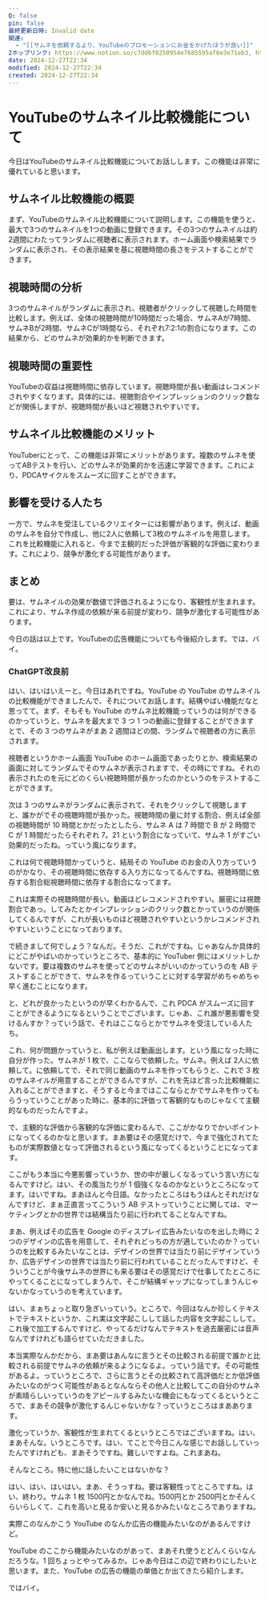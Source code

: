 ```yaml
---
Q: false
pin: false
最終更新日時: Invalid date
関連:
  - "[[サムネを依頼するより、YouTubeのプロモーションにお金をかけたほうが良い]]"
2ホップリンク: https://www.notion.so/c7dd6f0250954e7685595af6e3e71eb3, https://www.notion.so/df60927f2d514d47bd1fbce582ba1834
date: 2024-12-27T22:34
modified: 2024-12-27T22:34
created: 2024-12-27T22:34
---
```

  

# YouTubeのサムネイル比較機能について

今日はYouTubeのサムネイル比較機能についてお話しします。この機能は非常に優れていると思います。

## サムネイル比較機能の概要

まず、YouTubeのサムネイル比較機能について説明します。この機能を使うと、最大で3つのサムネイルを1つの動画に登録できます。その3つのサムネイルは約2週間にわたってランダムに視聴者に表示されます。ホーム画面や検索結果でランダムに表示され、その表示結果を基に視聴時間の長さをテストすることができます。

## 視聴時間の分析

3つのサムネイルがランダムに表示され、視聴者がクリックして視聴した時間を比較します。例えば、全体の視聴時間が10時間だった場合、サムネAが7時間、サムネBが2時間、サムネCが1時間なら、それぞれ7:2:1の割合になります。この結果から、どのサムネが効果的かを判断できます。

## 視聴時間の重要性

YouTubeの収益は視聴時間に依存しています。視聴時間が長い動画はレコメンドされやすくなります。具体的には、視聴割合やインプレッションのクリック数などが関係しますが、視聴時間が長いほど視聴されやすいです。

## サムネイル比較機能のメリット

YouTuberにとって、この機能は非常にメリットがあります。複数のサムネを使ってABテストを行い、どのサムネが効果的かを迅速に学習できます。これにより、PDCAサイクルをスムーズに回すことができます。

## 影響を受ける人たち

一方で、サムネを受注しているクリエイターには影響があります。例えば、動画のサムネを自分で作成し、他に2人に依頼して3枚のサムネイルを用意します。これを比較機能に入れると、今まで主観的だった評価が客観的な評価に変わります。これにより、競争が激化する可能性があります。

## まとめ

要は、サムネイルの効果が数値で評価されるようになり、客観性が生まれます。これにより、サムネ作成の依頼が来る前提が変わり、競争が激化する可能性があります。

今日の話は以上です。YouTubeの広告機能についても今後紹介します。では、バイ。

  

  

  

  

  

  

### ChatGPT改良前

はい、はいはいえーと。今日はあれですね。YouTube の YouTube のサムネイルの比較機能ができましたんで、それについてお話します。結構やばい機能だなと思ってて。まず、そもそも YouTube のサムネ比較機能っていうのは何ができるのかっていうと、サムネを最大まで 3 つ 1 つの動画に登録することができますとで、その 3 つのサムネがまあ 2 週間ほどの間、ランダムで視聴者の方に表示されます。

視聴者というかホーム画面 YouTube のホーム画面であったりとか、検索結果の画面に対してランダムでそのサムネが表示されますで、その時にですね。それの表示されたのを元にどのくらい視聴時間が長かったのかというのをテストすることができます。

次は 3 つのサムネがランダムに表示されて、それをクリックして視聴しますと、誰かがでその視聴時間が長かった。視聴時間の量に対する割合、例えば全部の視聴時間が 10 時間とかだったとしたら、サムネ A は 7 時間で B が 2 時間で C が 1 時間だったらそれぞれ 7。21 という割合になっていて、サムネ 1 がすごい効果的だったね。っていう風になります。

これは何で視聴時間かっていうと、結局その YouTube のお金の入り方っていうのがかなり、その視聴時間に依存する入り方になってるんですね。視聴時間に依存する割合総視聴時間に依存する割合になってます。

これは実際その視聴時間が長い。動画ほどレコメンドされやすい。厳密には視聴割合であっ。してみたとかインプレッションのクリック数とかっていうのが関係してくるんですが、これが長いものほど視聴されやすいというかレコメンドされやすいということになっております。

で続きまして何でしょう？なんだ。そうだ、これがですね。じゃあなんか具体的にどこがやばいのかっていうところで、基本的に YouTuber 側にはメリットしかないです。要は複数のサムネを使ってどのサムネがいいのかっていうのを AB テストすることができて、サムネを作るっていうことに対する学習がめちゃめちゃ早く進むことになります。

と、どれが良かったというのが早くわかるんで、これ PDCA がスムーズに回すことができるようになるということでございます。じゃあ、これ誰が悪影響を受けるんすか？っていう話で、それはここならとかでサムネを受注している人たち。

これ、何が問題かっていうと、私が例えば動画出します。という風になった時に自分が作った。サムネが 1 枚で、ここならで依頼した。サムネ。例えば 2人に依頼して。に依頼してで、それで同じ動画のサムネを作ってもらうと、これで 3 枚のサムネイルが用意することができるんですが、これを先ほど言った比較機能に入れることができますと、そうすると今まではここならとかでサムネを作ってもらうっていうことがあった時に、基本的に評価って客観的なものじゃなくて主観的なものだったんですよ。

で、主観的な評価から客観的な評価に変わるんで、ここがかなりでかいポイントになってくるのかなと思います。まあ要はその感覚だけで、今まで強化されてたものが実際数値となって評価されるという風になってくるということになってます。

ここがもう本当に今悪影響っていうか、世の中が厳しくなるっていう言い方になるんですけど。はい、その風当たりが 1 個強くなるのかなというところになってます。はいですね。まあほんと今日語。なかったところはもうほんとそれだけなんですけど、まぁ正直言ってこういう AB テストっていうことに関しては、マーケティングとかの世界では結構当たり前に行われてることなんですね。

まあ、例えばその広告を Google のディスプレイ広告みたいなのを出した時に 2 つのデザインの広告を用意して、それぞれどっちの方が適していたのか？っていうのを比較するみたいなことは、デザインの世界では当たり前にデザインていうか、広告デザインの世界では当たり前に行われていることだったんですけど、そういうことが今後サムネの世界にも来る要はその感覚だけで仕事してたところにやってくることになってしまうんで、そこが結構ギャップになってしまうんじゃないかなっていうのを考えています。

はい、まぁちょっと取り急ぎいっていう。ところで、今回はなんか珍しくテキストでテキストというか、これ実は文字起こしして話した内容を文字起こしして。これ後で加工するんですけど、やってるだけなんでテキストを過去厳密には音声なんですけれども語らせていただきました。

本当実際なんかだから、まあ要はあんなに言うとその比較される前提で誰かと比較される前提でサムネの依頼が来るようになるよ。っていう話です。その可能性があるよ。っていうところで、さらに言うとその比較されて高評価だとか低評価みたいなのがつく可能性があるとなんならその他人と比較してこの自分のサムネが素晴らしいっていうのをアピールするみたいな機会にもなってくるというところで、まあその競争が激化するんじゃないかな？っていうところはまああります。

激化っていうか、客観性が生まれてくるというところではございますね。はい、まあそんな。いうところです。はい、てことで今日こんな感じでお話ししていったんですけれども、まあそうですね。難しいですよね。これまあね。

そんなところ。特に他に話したいことはないかな？

はい、はい、はいはい。まあ、そうっすね。要は客観性ってところですね。はい、終わり。サムネ 1 枚 1500円とかなんでね。1500円とか 2500円とかそんくらいらしくて、これを高いと見るか安いと見るかみたいなところでありますね。

実際このなんかこう YouTube のなんか広告の機能みたいなのがあるんですけど。

YouTube のここから機能みたいなのがあって、まあそれ使うとどんくらいなんだろうな。1 回ちょっとやってみるか。じゃあ今日はこの辺で終わりにしたいと思います。また、YouTube の広告の機能の単価とか出てきたら紹介します。

ではバイ。